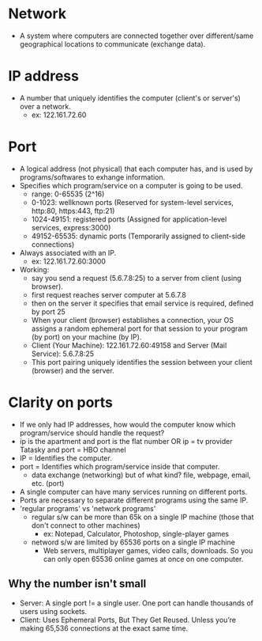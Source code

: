 # Network
- A system where computers are connected together over different/same geographical locations to communicate (exchange data).

# IP address
- A number that uniquely identifies the computer (client's or server's) over a network.
    - ex: 122.161.72.60

# Port
- A logical address (not physical) that each computer has, and is used by programs/softwares to exhange information.
- Specifies which program/service on a computer is going to be used.
    - range: 0-65535 (2^16)
    - 0-1023: wellknown ports (Reserved for system-level services, http:80, https:443, ftp:21)
    - 1024-49151: registered ports (Assigned for application-level services, express:3000)
    - 49152-65535: dynamic ports (Temporarily assigned to client-side connections)
- Always associated with an IP. 
    - ex: 122.161.72.60:3000
- Working:
    - say you send a request (5.6.7.8:25) to a server from client (using browser).
    - first request reaches server computer at 5.6.7.8
    - then on the server it specifies that email service is required, defined by port 25
    - When your client (browser) establishes a connection, your OS assigns a random ephemeral port for that session to your program (by port) on your machine (by IP).
    - Client (Your Machine): 122.161.72.60:49158 and Server (Mail Service): 5.6.7.8:25
    - This port pairing uniquely identifies the session between your client (browser) and the server.

# Clarity on ports
- If we only had IP addresses, how would the computer know which program/service should handle the request?
- ip is the apartment and port is the flat number OR ip = tv provider Tatasky and port = HBO channel
- IP = Identifies the computer.
- port = Identifies which program/service inside that computer.
    - data exchange (networking) but of what kind? file, webpage, email, etc. (port)
- A single computer can have many services running on different ports.
- Ports are necessary to separate different programs using the same IP.
- 'regular programs' vs 'network programs'
    - regular s/w can be more than 65k on a single IP machine (those that don't connect to other machines)
        - ex: Notepad, Calculator, Photoshop, single-player games
    - netword s/w are limited by 65536 ports on a single IP machine
        - Web servers, multiplayer games, video calls, downloads. So you can only open 65536 online games at once on one computer.
## Why the number isn't small
- Server: A single port != a single user. One port can handle thousands of users using sockets.
- Client: Uses Ephemeral Ports, But They Get Reused. Unless you’re making 65,536 connections at the exact same time.